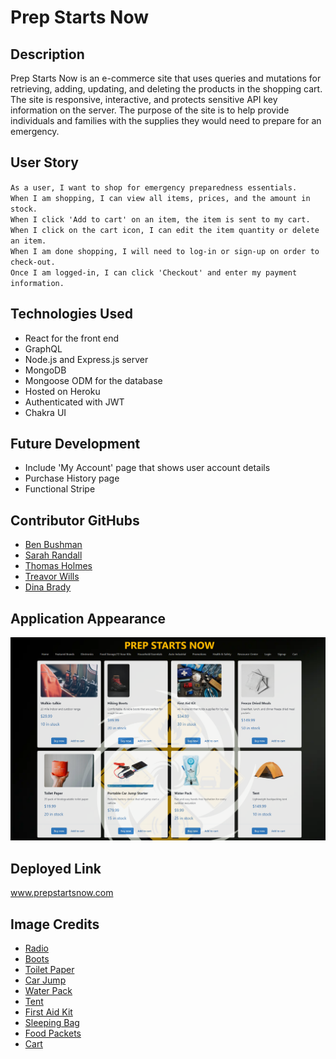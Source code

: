 # Prep Starts Now

## Description
Prep Starts Now is an e-commerce site that uses queries and mutations for retrieving, adding, updating, and deleting the products in the shopping cart. The site is responsive, interactive, and protects sensitive API key information on the server. The purpose of the site is to help provide individuals and families with the supplies they would need to prepare for an emergency. 

## User Story

`As a user, I want to shop for emergency preparedness essentials.`<br />
`When I am shopping, I can view all items, prices, and the amount in stock.`<br />
`When I click 'Add to cart' on an item, the item is sent to my cart.`<br />
`When I click on the cart icon, I can edit the item quantity or delete an item.`<br />
`When I am done shopping, I will need to log-in or sign-up on order to check-out.`<br />
`Once I am logged-in, I can click 'Checkout' and enter my payment information.`<br />

## Technologies Used

* React for the front end
* GraphQL
* Node.js and Express.js server
* MongoDB
* Mongoose ODM for the database
* Hosted on Heroku
* Authenticated with JWT
* Chakra UI

## Future Development
* Include 'My Account' page that shows user account details
* Purchase History page
* Functional Stripe

## Contributor GitHubs

* [Ben Bushman](https://github.com/benbushman98)
* [Sarah Randall](https://github.com/srandall1213)
* [Thomas Holmes](https://github.com/ThomasHolmes00)
* [Treavor Wills](https://github.com/treavorwills)
* [Dina Brady](https://github.com/DinaLo44)

## Application Appearance
![PrepStartsNow](./client/public/images/screenshot.png)

## Deployed Link
www.prepstartsnow.com

## Image Credits

* [Radio](https://www.pexels.com/photo/close-up-shot-of-walkie-talkies-5733665/)
* [Boots](https://www.pexels.com/photo/male-boot-for-wearing-in-winter-or-traveling-4314204/)
* [Toilet Paper](https://www.pexels.com/photo/person-holding-red-toilet-paper-3964141/)
* [Car Jump](https://www.dreamstime.com/portable-car-jump-start-portable-car-jump-start-isolated-white-background-image140925724)
* [Water Pack](https://tetonsports.com/products/2-liter-hydration-bladder-1)
* [Tent](https://tetonsports.com/products/mountain-ultra-4-person-tent)
* [First Aid Kit](https://www.pexels.com/photo/first-aid-and-surival-kits-5125690/)
* [Sleeping Bag](https://tetonsports.com/products/canvas-20-f-mammoth-double-sleeping-bag)
* [Food Packets](https://unsplash.com/photos/eIM4FWocz2E)
* [Cart](https://www.iconsdb.com/white-icons/cart-36-icon.html)


